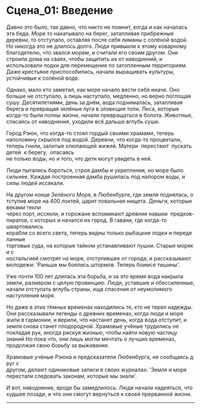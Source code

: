 ﻿---
type: сцена
chapter: В затопленном городе
chapter_num: "001"
sce_num: "01"
created: 2025-08-04
---

# Сцена_01: Введение

Давно это было, так давно, что никто не помнит, когда и как началась эта беда. Море то накатывало на берег, затапливая прибрежные деревни, то отступало, оставляя после себя лиманы с солёной водой. Но никогда это не длилось долго. Люди привыкли к этому коварному благодетелю, что звался морем, и считали его своим другом. Они строили дома на сваях, чтобы защитить их от наводнений, и использовали лодки для перемещения по затопленным территориям. Даже крестьяне приспособились,  начали выращивать культуры, устойчивые к солёной воде.

Однако, мало кто заметил, как море начало вести себя иначе. Оно больше не отступало, а лишь наступало, медленно, но верно поглощая сушу. Десятилетиями, день за днём, вода поднималась, затапливая берега и превращая зелёные луга в зловещие топи. Леса, которые когда-то были полны жизни, начали превращаться в болота. Животные, спасаясь от наводнения, уходили всё дальше вглубь суши. 

Город Рэюн, что когда-то стоял гордый своими храмами, теперь наполовину скрылся под водой. Деревни, что когда-то процветали, теперь гнили, залитые хлюпающей жижей. Матери  перестают  пускать  детей  к берегу,  опасаясь  не только воды, но и того, что дети могут увидеть в ней. 

Люди пытались бороться, строя дамбы и укрепления, но море было сильнее. Каждая построенная дамба рушилась под напором воды, и силы людей иссякали.

На другом конце Зелёного Моря, в Любенбурге, где земля поднялась, отступив море на 400 локтей, царит повальная нищета. Деньги, которые веками текли  через порт, иссякли, и горожане вспоминают древние навыки  предков-пиратов, с которых и начался их город. В гавани, где когда-то  швартовались  корабли со всего света, теперь видны только рыбацкие лодки и переделанные торговые суда, на которые тайком устанавливают пушки. Старые моряки с  ностальгией смотрят на море, отступившее от города, и рассказывают  молодежи: 'Раньше мы боялись штормов. Теперь боимся тишины'.

Уже почти 100 лет  длилась эта борьба, и за это время вода накрыла земли, размером с целую провинцию. Люди, уставшие и обессиленные, начали отступать вглубь страны, ища спасения от неумолимого наступления моря.

Но даже в этих тёмных временах находились те, кто не терял надежды. Они рассказывали легенды о древних временах, когда люди и море жили в гармонии, и верили, что настанет день, когда вода отступит, и земля снова станет плодородной. Храмовые учёные трудились не покладая рук, иногда рискуя жизнью, чтобы найти новую частицу знаний Но пока что, они лишь могли мечтать о лучших временах, продолжая свою борьбу за выживание.

Храмовые учёные Рэюна и предсказатели Любенбурга, не сообщаясь друг с другом, делают одинаковые записи в своих журналах: 'Земля и море  перестали следовать законам, которые мы знали'.

И вот, наводнение, вроде бы замедлилось. Люди начали надеяться, что худшее позади, и что они смогут вернуться к своей прерванной жизни.

---

